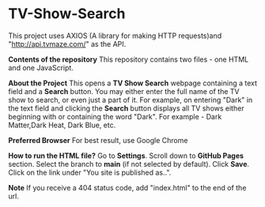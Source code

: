 # TV-Show-Search
This project uses AXIOS (A library for making HTTP requests)and "http://api.tvmaze.com/" as the API. 

**Contents of the repository**
This repository contains two files - one HTML and one JavaScript.

**About the Project**
This opens a **TV Show Search** webpage containing a text field and a **Search** button. You may either enter the full name of the TV show to search, or even just a part of it. 
For example, on entering "Dark" in the text field and clicking the **Search** button displays all TV shows either beginning with or containing the word "Dark". For example - Dark Matter,Dark Heat, 
Dark Blue, etc.

**Preferred Browser**
For best result, use Google Chrome

**How to run the HTML file?** 
Go to **Settings**. Scroll down to **GitHub Pages** section. Select the branch to **main** (if not selected by default). Click **Save**. Click on the link under "You site is published as..".

**Note** 
If you receive a 404 status code, add "index.html" to the end of the url. 
